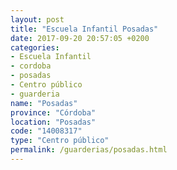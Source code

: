 ```yaml
---
layout: post
title: "Escuela Infantil Posadas"
date: 2017-09-20 20:57:05 +0200
categories:
- Escuela Infantil
- cordoba
- posadas
- Centro público
- guarderia
name: "Posadas"
province: "Córdoba"
location: "Posadas"
code: "14008317"
type: "Centro público"
permalink: /guarderias/posadas.html
---
```

